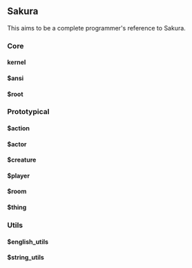 ## Sakura
This aims to be a complete programmer's reference to Sakura.

### Core
#### kernel
#### $ansi
#### $root

### Prototypical
#### $action
#### $actor
#### $creature
#### $player
#### $room
#### $thing

### Utils
#### $english_utils
#### $string_utils
